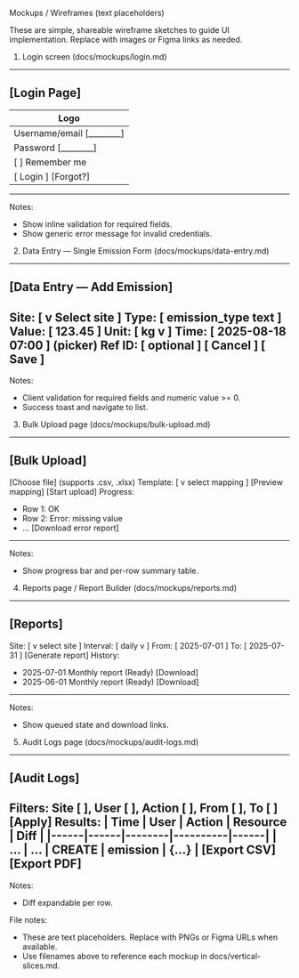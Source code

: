 Mockups / Wireframes (text placeholders)

These are simple, shareable wireframe sketches to guide UI implementation. Replace with images or Figma links as needed.

1) Login screen (docs/mockups/login.md)
---------------------
[Login Page]
---------------------
| Logo                     |
| -----------------------  |
| Username/email [________] |
| Password       [________] |
| [ ] Remember me           |
| [ Login ]    [Forgot?]    |
---------------------
Notes:
- Show inline validation for required fields.
- Show generic error message for invalid credentials.

2) Data Entry — Single Emission Form (docs/mockups/data-entry.md)
---------------------
[Data Entry — Add Emission]
---------------------
Site:    [ v Select site            ]
Type:    [ emission_type text      ]
Value:   [ 123.45      ]  Unit: [ kg v ]
Time:    [ 2025-08-18 07:00 ] (picker)
Ref ID:  [ optional         ]
[ Cancel ]   [ Save ]
---------------------
Notes:
- Client validation for required fields and numeric value >= 0.
- Success toast and navigate to list.

3) Bulk Upload page (docs/mockups/bulk-upload.md)
---------------------
[Bulk Upload]
---------------------
[Choose file]  (supports .csv, .xlsx)
Template: [ v select mapping       ]
[Preview mapping]  [Start upload]
Progress:
- Row 1: OK
- Row 2: Error: missing value
- ...
[Download error report]
---------------------
Notes:
- Show progress bar and per-row summary table.

4) Reports page / Report Builder (docs/mockups/reports.md)
---------------------
[Reports]
---------------------
Site: [ v select site ]   Interval: [ daily v ]
From: [ 2025-07-01 ]  To: [ 2025-07-31 ]
[Generate report]
History:
- 2025-07-01  Monthly report (Ready) [Download]
- 2025-06-01  Monthly report (Ready) [Download]
---------------------
Notes:
- Show queued state and download links.

5) Audit Logs page (docs/mockups/audit-logs.md)
---------------------
[Audit Logs]
---------------------
Filters: Site [ ], User [ ], Action [ ], From [ ], To [ ] [Apply]
Results:
| Time | User | Action | Resource | Diff |
|------|------|--------|----------|------|
| ...  | ...  | CREATE | emission | {...} |
[Export CSV] [Export PDF]
---------------------
Notes:
- Diff expandable per row.

File notes:
- These are text placeholders. Replace with PNGs or Figma URLs when available.
- Use filenames above to reference each mockup in docs/vertical-slices.md.
